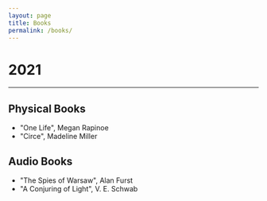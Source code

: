 ```yaml
---
layout: page
title: Books
permalink: /books/
---
```


# 2021
---
## Physical Books
- "One Life", Megan Rapinoe
- "Circe", Madeline Miller

## Audio Books
- "The Spies of Warsaw", Alan Furst
- "A Conjuring of Light", V. E. Schwab
